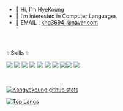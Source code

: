 - 👋 Hi, I’m HyeKoung
- 👀 I’m interested in Computer Languages
- 🌱 EMAIL : khg3694_@naver.com


<!---
Kangyekoung/Kangyekoung is a ✨ special ✨ repository because its `README.md` (this file) appears on your GitHub profile.
You can click the Preview link to take a look at your changes.
--->

<br>
<br>

✨Skills ✨
<!-- https://simpleicons.org/?q=net -->
<img src="https://img.shields.io/badge/-C-A8B9CC?style=flat-square&logo=C&logoColor=black"/> <img src="https://img.shields.io/badge/-JAVA-1e8cbe?style=flat-square&logo=&logoColor=black"/>
<img src="https://img.shields.io/badge/-javascript-f7df1e?style=flat-square&logo=JavaScript&logoColor=black"/> <img src="https://img.shields.io/badge/-.NET-512bd4?style=flat-square&logo=.NET&logoColor=black"/>
<img src="https://img.shields.io/badge/-React-61dafb?style=flat-square&logo=React&logoColor=black"/> <img src="https://img.shields.io/badge/-MySQL-4479A1?style=flat-square&logo=MySQL&logoColor=black"/>
<img src="https://img.shields.io/badge/-CSS-1572B6?style=flat-square&logo=CSS3&logoColor=black"/> <img src="https://img.shields.io/badge/-HTML-E34F26?style=flat-square&logo=HTML5&logoColor=black"/><img src="https://img.shields.io/badge/-CSS-1572B6?style=flat-square&logo=CSS3&logoColor=black"/> <img src="https://img.shields.io/badge/-HTML-E34F26?style=flat-square&logo=HTML5&logoColor=black"/>

<br>

[![Kangyekoung github stats](https://github-readme-stats.vercel.app/api?username=Kangyekoung&show_icons=true&theme=radical)](https://github.com/Kangyekoung)


[![Top Langs](https://github-readme-stats.vercel.app/api/top-langs/?username=Kangyekoung&layout=compact)](https://github.com/Kangyekoung/github-readme-stats)
